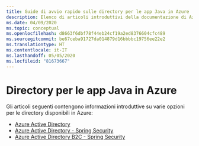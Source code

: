 ```yaml
---
title: Guide di avvio rapido sulle directory per le app Java in Azure
description: Elenco di articoli introduttivi della documentazione di Azure sulle directory per le app Java.
ms.date: 04/09/2020
ms.topic: conceptual
ms.openlocfilehash: d8663f6dbf78f44eb24cf19a2ed8376604cfc489
ms.sourcegitcommit: be67ceba91727da014879d16bbbbc19756ee22e2
ms.translationtype: HT
ms.contentlocale: it-IT
ms.lasthandoff: 05/05/2020
ms.locfileid: "81673667"
---
```

# <a name="directories-for-java-apps-on-azure"></a>Directory per le app Java in Azure

Gli articoli seguenti contengono informazioni introduttive su varie opzioni per le directory disponibili in Azure:

- [Azure Active Directory](/azure/active-directory/develop/quickstart-v2-java-webapp)
- [Azure Active Directory - Spring Security](/azure/developer/java/spring-framework/configure-spring-boot-starter-java-app-with-azure-active-directory)
- [Azure Active Directory B2C - Spring Security](/azure/developer/java/spring-framework/configure-spring-boot-starter-java-app-with-azure-active-directory-b2c-oidc)
